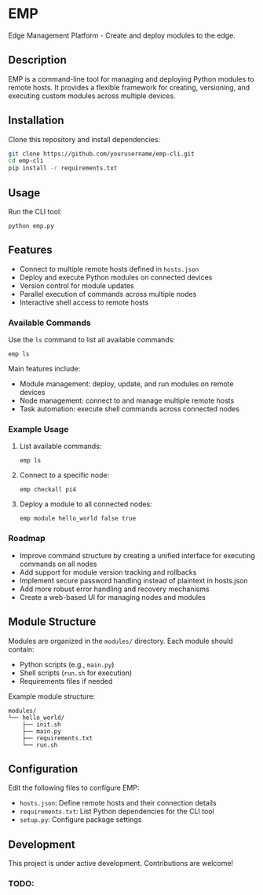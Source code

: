 # EMP

Edge Management Platform - Create and deploy modules to the edge.

## Description

EMP is a command-line tool for managing and deploying Python modules to remote hosts. It provides a flexible framework for creating, versioning, and executing custom modules across multiple devices.

## Installation

Clone this repository and install dependencies:

```bash
git clone https://github.com/yourusername/emp-cli.git
cd emp-cli
pip install -r requirements.txt
```

## Usage

Run the CLI tool:

```Shell
python emp.py
```

## Features

- Connect to multiple remote hosts defined in `hosts.json`
- Deploy and execute Python modules on connected devices
- Version control for module updates
- Parallel execution of commands across multiple nodes
- Interactive shell access to remote hosts

### Available Commands

Use the `ls` command to list all available commands:

```Shell
emp ls
```

Main features include:
- Module management: deploy, update, and run modules on remote devices
- Node management: connect to and manage multiple remote hosts
- Task automation: execute shell commands across connected nodes

### Example Usage

1. List available commands:

   ```Shell
   emp ls
   ```

2. Connect to a specific node:

   ```Shell
   emp checkall pi4
   ```

3. Deploy a module to all connected nodes:

   ```Shell
   emp module hello_world false true
   ```

### Roadmap

- Improve command structure by creating a unified interface for executing commands on all nodes
- Add support for module version tracking and rollbacks
- Implement secure password handling instead of plaintext in hosts.json
- Add more robust error handling and recovery mechanisms
- Create a web-based UI for managing nodes and modules

## Module Structure

Modules are organized in the `modules/` directory. Each module should contain:
- Python scripts (e.g., `main.py`)
- Shell scripts (`run.sh` for execution)
- Requirements files if needed

Example module structure:

```
modules/
└── hello_world/
    ├── init.sh
    ├── main.py
    ├── requirements.txt
    └── run.sh
```

## Configuration

Edit the following files to configure EMP:

- `hosts.json`: Define remote hosts and their connection details
- `requirements.txt`: List Python dependencies for the CLI tool
- `setup.py`: Configure package settings

## Development

This project is under active development. Contributions are welcome!

### TODO:
